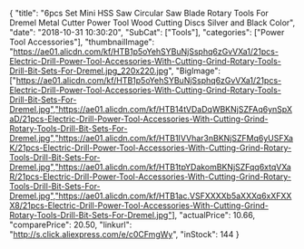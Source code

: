 {
	"title": "6pcs Set Mini HSS Saw Circular Saw Blade Rotary Tools For Dremel Metal Cutter Power Tool Wood Cutting Discs Silver and Black Color",
	"date": "2018-10-31 10:30:20",
	"SubCat": ["Tools"],
	"categories": ["Power Tool Accessories"],
	"thumbnailImage": "https://ae01.alicdn.com/kf/HTB1p5oYehSYBuNjSsphq6zGvVXa1/21pcs-Electric-Drill-Power-Tool-Accessories-With-Cutting-Grind-Rotary-Tools-Drill-Bit-Sets-For-Dremel.jpg_220x220.jpg",
	"BigImage": ["https://ae01.alicdn.com/kf/HTB1p5oYehSYBuNjSsphq6zGvVXa1/21pcs-Electric-Drill-Power-Tool-Accessories-With-Cutting-Grind-Rotary-Tools-Drill-Bit-Sets-For-Dremel.jpg","https://ae01.alicdn.com/kf/HTB14tVDaDqWBKNjSZFAq6ynSpXaD/21pcs-Electric-Drill-Power-Tool-Accessories-With-Cutting-Grind-Rotary-Tools-Drill-Bit-Sets-For-Dremel.jpg","https://ae01.alicdn.com/kf/HTB1IVVhar3nBKNjSZFMq6yUSFXaK/21pcs-Electric-Drill-Power-Tool-Accessories-With-Cutting-Grind-Rotary-Tools-Drill-Bit-Sets-For-Dremel.jpg","https://ae01.alicdn.com/kf/HTB1tpYDakomBKNjSZFqq6xtqVXaR/21pcs-Electric-Drill-Power-Tool-Accessories-With-Cutting-Grind-Rotary-Tools-Drill-Bit-Sets-For-Dremel.jpg","https://ae01.alicdn.com/kf/HTB1ac.VSFXXXXb5aXXXq6xXFXXX8/21pcs-Electric-Drill-Power-Tool-Accessories-With-Cutting-Grind-Rotary-Tools-Drill-Bit-Sets-For-Dremel.jpg"],
	"actualPrice": 10.66,
	"comparePrice": 20.50,
	"linkurl": "http://s.click.aliexpress.com/e/c0CFmgWy",
	"inStock": 144
}
